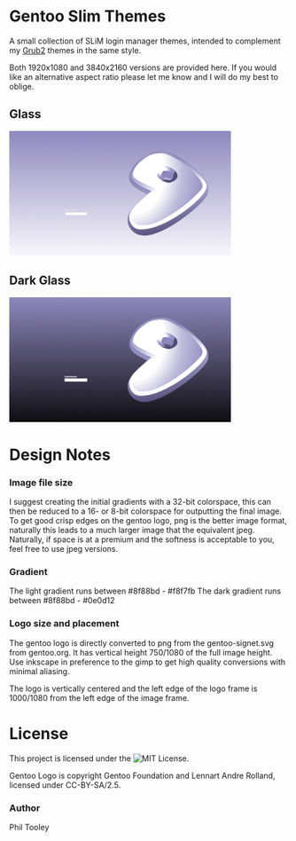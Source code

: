 # Gentoo Slim Themes

A small collection of SLiM login manager themes, intended to complement my <a
href="github.com/telemin/gentoo-grub-themes">Grub2</a> themes in the same
style.

Both 1920x1080 and 3840x2160 versions are provided here. If you would like an
alternative aspect ratio please let me know and I will do my best to oblige.

## Glass

<img src="./previews/glass.png" width="400">

## Dark Glass

<img src="./previews/dark_glass.png" width="400">

# Design Notes

### Image file size

I suggest creating the initial gradients with a 32-bit colorspace, this can
then be reduced to a 16- or 8-bit colorspace for outputting the final image.
To get good crisp edges on the gentoo logo, png is the better image format,
naturally this leads to a much larger image that the equivalent jpeg.
Naturally, if space is at a premium and the softness is acceptable to you, feel
free to use jpeg versions.

### Gradient

The light gradient runs between #8f88bd - #f8f7fb
The dark gradient runs between #8f88bd - #0e0d12

### Logo size and placement

The gentoo logo is directly converted to png from the gentoo-signet.svg from
gentoo.org. It has vertical height 750/1080 of the full image height. Use
inkscape in preference to the gimp to get high quality conversions with minimal
aliasing.

The logo is vertically centered and the left edge of the logo frame is
1000/1080 from the left edge of the image frame.

# License

This project is licensed under the ![MIT License](./LICENSE).

Gentoo Logo is copyright Gentoo Foundation and Lennart Andre Rolland, licensed
under CC-BY-SA/2.5. 

### Author
Phil Tooley

